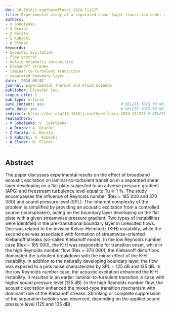 ```yaml
---
doi: 10.1016/j.expthermflusci.2024.111227
title: Experimental study of a separated shear layer transition under acoustic excitation
authors:
- V Sokolenko
- A Drozdz
- Z Rarata
- S Kubacki
- W Elsner
keywords:
- acoustic excitation
- flow control
- kelvin-helmholtz instability
- klebanoff streaks
- laminar-to-turbulent transition
- separated boundary layer
date: '2024-08-01'
journal: Experimental Thermal and Fluid Science
publisher: Elsevier Inc.
scopus_cite: 1
pub_type: Article
auto_content: yes                                  # DELETE THIS TO NOT AUTO GENERATE CONTENT
auto_data: yes                                     # DELETE THIS TO NOT AUTO GENERATE METADATA
redirect: https://doi.org/10.1016/j.expthermflusci.2024.111227 # DELETE THIS TO NOT REDIRECT
realauthors:
- V Sokolenko: V. Sokolenko
- A Drozdz: A. Dróżdż
- Z Rarata: Z. Rarata
- S Kubacki: S. Kubacki
- W Elsner: W. Elsner
---
```



## Abstract
The paper discusses experimental results on the effect of broadband acoustic excitation on laminar-to-turbulent transition in a separated shear layer developing on a flat plate subjected to an adverse pressure gradient (APG) and freestream turbulence level equal to Tu ≅ 1 %. The study encompasses the influence of Reynolds number (Rex = 185 000 and 370 000) and sound pressure level (SPL). The inherent complexity of the problem is simplified by providing an acoustic excitation from a controlled source (loudspeaker), acting on the boundary layer developing on the flat plate with a given streamwise pressure gradient. Two types of instabilities were identified in the pre-transitional boundary layer in unexcited flows. One was related to the inviscid Kelvin-Helmholtz (K-H) instability, while the second one was associated with formation of streamwise-oriented Klebanoff streaks (so-called Klebanoff mode). In the low Reynolds number case (Rex = 185 000), the K-H was responsible for transition onset, while in the high Reynolds number flow (Rex = 370 000), the Klebanoff distortions dominated the turbulent breakdown with the minor effect of the K-H instability. In addition to the naturally developing boundary layer, the flow was exposed to a pink noise characterized by SPL = 125 dB and 135 dB. In the low Reynolds number case, the acoustic excitation enhanced the K-H instability. It resulted in an earlier laminar-to-turbulent transition in case with higher sound pressure level (135 dB). In the high Reynolds number flow, the acoustic excitation enhanced the mixed-type transition mechanism with dominant role of the Klebanoff streaks. Shrinking or complete suppression of the separation bubbles was observed, depending on the applied sound pressure level (125 and 135 dB).

